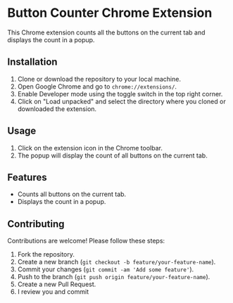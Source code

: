 # Button Counter Chrome Extension

This Chrome extension counts all the buttons on the current tab and displays the count in a popup.

## Installation

1. Clone or download the repository to your local machine.
2. Open Google Chrome and go to `chrome://extensions/`.
3. Enable Developer mode using the toggle switch in the top right corner.
4. Click on "Load unpacked" and select the directory where you cloned or downloaded the extension.

## Usage

1. Click on the extension icon in the Chrome toolbar.
2. The popup will display the count of all buttons on the current tab.

## Features

- Counts all buttons on the current tab.
- Displays the count in a popup.

## Contributing

Contributions are welcome! Please follow these steps:

1. Fork the repository.
2. Create a new branch (`git checkout -b feature/your-feature-name`).
3. Commit your changes (`git commit -am 'Add some feature'`).
4. Push to the branch (`git push origin feature/your-feature-name`).
5. Create a new Pull Request.
6. I review you and commit
